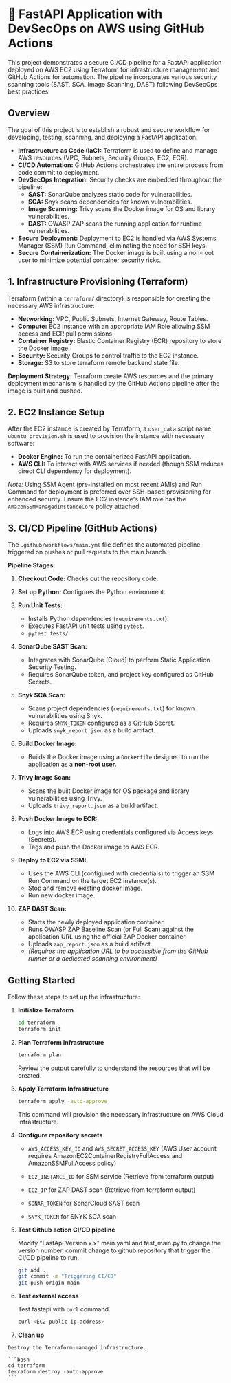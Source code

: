 # 🚀 FastAPI Application with DevSecOps on AWS using GitHub Actions

This project demonstrates a secure CI/CD pipeline for a FastAPI application deployed on AWS EC2 using Terraform for infrastructure management and GitHub Actions for automation. The pipeline incorporates various security scanning tools (SAST, SCA, Image Scanning, DAST) following DevSecOps best practices.

## Overview

The goal of this project is to establish a robust and secure workflow for developing, testing, scanning, and deploying a FastAPI application.

* **Infrastructure as Code (IaC):** Terraform is used to define and manage AWS resources (VPC, Subnets, Security Groups, EC2, ECR).
* **CI/CD Automation:** GitHub Actions orchestrates the entire process from code commit to deployment.
* **DevSecOps Integration:** Security checks are embedded throughout the pipeline:
    * **SAST:** SonarQube analyzes static code for vulnerabilities.
    * **SCA:** Snyk scans dependencies for known vulnerabilities.
    * **Image Scanning:** Trivy scans the Docker image for OS and library vulnerabilities.
    * **DAST:** OWASP ZAP scans the running application for runtime vulnerabilities.
* **Secure Deployment:** Deployment to EC2 is handled via AWS Systems Manager (SSM) Run Command, eliminating the need for SSH keys.
* **Secure Containerization:** The Docker image is built using a non-root user to minimize potential container security risks.

## 1. Infrastructure Provisioning (Terraform)

Terraform (within a `terraform/` directory) is responsible for creating the necessary AWS infrastructure:

* **Networking:** VPC, Public Subnets, Internet Gateway, Route Tables.
* **Compute:** EC2 Instance with an appropriate IAM Role allowing SSM access and ECR pull permissions.
* **Container Registry:** Elastic Container Registry (ECR) repository to store the Docker image.
* **Security:** Security Groups to control traffic to the EC2 instance.
* **Storage:** S3 to store terraform remote backend state file.

**Deployment Strategy:**
Terraform create AWS resources and the primary deployment mechanism is handled by the GitHub Actions pipeline after the image is built and pushed.

## 2. EC2 Instance Setup

After the EC2 instance is created by Terraform, a `user_data` script name `ubuntu_provision.sh` is used to provision the instance with necessary software:

* **Docker Engine:** To run the containerized FastAPI application.
* **AWS CLI:** To interact with AWS services if needed (though SSM reduces direct CLI dependency for deployment).

*Note:* Using SSM Agent (pre-installed on most recent AMIs) and Run Command for deployment is preferred over SSH-based provisioning for enhanced security. Ensure the EC2 instance's IAM role has the `AmazonSSMManagedInstanceCore` policy attached.

## 3. CI/CD Pipeline (GitHub Actions)

The `.github/workflows/main.yml` file defines the automated pipeline triggered on pushes or pull requests to the main branch.

**Pipeline Stages:**

1.  **Checkout Code:** Checks out the repository code.

2.  **Set up Python:** Configures the Python environment.

3.  **Run Unit Tests:**
    * Installs Python dependencies (`requirements.txt`).
    * Executes FastAPI unit tests using `pytest`.
    * `pytest tests/`

4.  **SonarQube SAST Scan:**
    * Integrates with SonarQube (Cloud) to perform Static Application Security Testing.
    * Requires SonarQube token, and project key configured as GitHub Secrets.

5.  **Snyk SCA Scan:**
    * Scans project dependencies (`requirements.txt`) for known vulnerabilities using Snyk.
    * Requires `SNYK_TOKEN` configured as a GitHub Secret.
    * Uploads `snyk_report.json` as a build artifact.

6.  **Build Docker Image:**
    * Builds the Docker image using a `Dockerfile` designed to run the application as a **non-root user**.
    
7.  **Trivy Image Scan:**
    * Scans the built Docker image for OS package and library vulnerabilities using Trivy.
    * Uploads `trivy_report.json` as a build artifact.

8.  **Push Docker Image to ECR:**
    * Logs into AWS ECR using credentials configured via Access keys (Secrets).
    * Tags and push the Docker image to AWS ECR.

9.  **Deploy to EC2 via SSM:**
    * Uses the AWS CLI (configured with credentials) to trigger an SSM Run Command on the target EC2 instance(s).
    * Stop and remove existing docker image.
    * Run new docker image.

10. **ZAP DAST Scan:**
    * Starts the newly deployed application container.
    * Runs OWASP ZAP Baseline Scan (or Full Scan) against the application URL using the official ZAP Docker container.
    * Uploads `zap_report.json` as a build artifact.
    * *(Requires the application URL to be accessible from the GitHub runner or a dedicated scanning environment)*

## Getting Started

Follow these steps to set up the infrastructure:

1.  **Initialize Terraform**
    ```bash
    cd terraform
    terraform init
    ```

2.  **Plan Terraform Infrastructure**
    ```bash
    terraform plan
    ```
    Review the output carefully to understand the resources that will be created.

3.  **Apply Terraform Infrastructure**
    ```bash
    terraform apply -auto-approve
    ```
    This command will provision the necessary infrastructure on AWS Cloud Infrastructure.

4.  **Configure repository secrets**

    * `AWS_ACCESS_KEY_ID` and `AWS_SECRET_ACCESS_KEY` (AWS User account requires AmazonEC2ContainerRegistryFullAccess and AmazonSSMFullAccess policy)

    * `EC2_INSTANCE_ID` for SSM service (Retrieve from terraform output)

    * `EC2_IP` for ZAP DAST scan (Retrieve from terraform output)

    * `SONAR_TOKEN` for SonarCloud SAST scan

    * `SNYK_TOKEN` for SNYK SCA scan


5.  **Test Github action CI/CD pipeline**

    Modify "FastApi Version x.x" main.yaml and test_main.py to change the version number. commit change to github repository that trigger the CI/CD pipeline to run. 

    ```bash
    git add .
    git commit -m "Triggering CI/CD"
    git push origin main
    ```

6.  **Test external access**

    Test fastapi with `curl` command.

    ```bash
    curl <EC2 public ip address>
    ```
10.  **Clean up**

    Destroy the Terraform-managed infrastructure.

    ```bash
    cd terraform
    terraform destroy -auto-approve
    ```